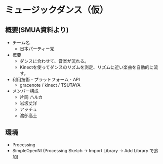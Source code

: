 # ミュージックダンス（仮）

## 概要(SMUA資料より)

* チーム名
  * 日本パーティー党
* 概要
  * ダンスに合わせて、音楽が流れる。
  * Kinectを使ってダンスのリズムを測定、リズムに近い楽曲を自動的に流す。
* 利用技術・プラットフォーム・API
  * gracenote / kinect / TSUTAYA
* メンバー構成
  * 片岡 ハルカ
  * 岩坂丈洋
  * アッチュ
  * 渡部高士

## 環境

* Processing
* SimpleOpenNI (Processing Sketch -> Import Library -> Add Library で追加)

